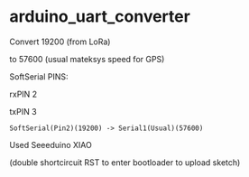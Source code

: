 # arduino_uart_converter

Convert 19200 (from LoRa)

to 57600 (usual mateksys speed for GPS)

SoftSerial PINS:

rxPIN 2

txPIN 3
```
SoftSerial(Pin2)(19200) -> Serial1(Usual)(57600)
```

Used Seeeduino XIAO

(double shortcircuit RST to enter bootloader to upload sketch)
